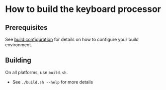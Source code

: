 # How to build the keyboard processor

## Prerequisites
See [build configuration](../../docs/build/index.md) for details on how to configure your build environment.

## Building

On all platforms, use `build.sh`.

* See `./build.sh --help` for more details
